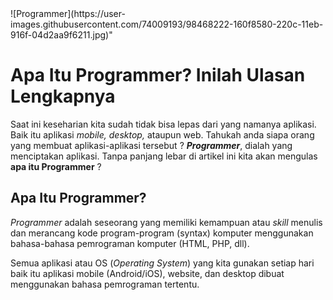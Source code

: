 <body style="background-image:url(https://github.com/NewProgrammer01/Programmer00/issues/1)">
![Programmer](https://user-images.githubusercontent.com/74009193/98468222-160f8580-220c-11eb-916f-04d2aa9f6211.jpg)"
    <h1>Apa Itu Programmer? Inilah Ulasan Lengkapnya</h1>
     <p>Saat ini keseharian kita sudah tidak bisa lepas dari yang namanya aplikasi. Baik itu aplikasi <i>mobile, desktop,</i> ataupun web. Tahukah anda siapa orang yang membuat aplikasi-aplikasi tersebut ? <i><b>Programmer</b></i>, dialah yang menciptakan aplikasi. Tanpa panjang lebar di artikel ini kita akan mengulas <b>apa itu Programmer</b> ?
    <h2>Apa Itu Programmer?</h2>
    <p><i>Programmer</i> adalah seseorang yang memiliki kemampuan atau <i>skill</i> menulis dan merancang kode program-program (syntax) komputer menggunakan bahasa-bahasa pemrograman komputer (HTML, PHP, dll).</p>
<p>Semua aplikasi atau OS (<i>Operating System</i>) yang kita gunakan setiap hari baik itu aplikasi mobile (Android/iOS), website, dan desktop dibuat menggunakan bahasa pemrograman tertentu.</p>
</body>
  
  
  
